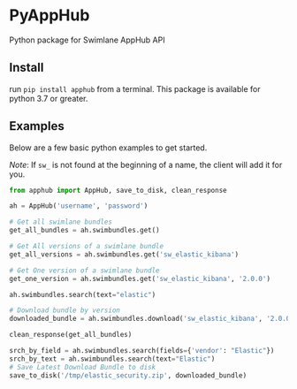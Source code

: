 # PyAppHub

Python package for Swimlane AppHub API

## Install
run `pip install apphub` from a terminal. This package is available for python 3.7 or greater.

## Examples

Below are a few basic python examples to get started.

*Note*: If `sw_` is not found at the beginning of a name, the client will
add it for you.

```python
from apphub import AppHub, save_to_disk, clean_response

ah = AppHub('username', 'password')

# Get all swimlane bundles
get_all_bundles = ah.swimbundles.get()

# Get All versions of a swimlane bundle
get_all_versions = ah.swimbundles.get('sw_elastic_kibana')

# Get One version of a swimlane bundle
get_one_version = ah.swimbundles.get('sw_elastic_kibana', '2.0.0')

ah.swimbundles.search(text="elastic")

# Download bundle by version
downloaded_bundle = ah.swimbundles.download('sw_elastic_kibana', '2.0.0')

clean_response(get_all_bundles)

srch_by_field = ah.swimbundles.search(fields={'vendor': "Elastic"})
srch_by_text = ah.swimbundles.search(text="Elastic")
# Save Latest Download Bundle to disk
save_to_disk('/tmp/elastic_security.zip', downloaded_bundle)
```
